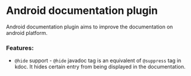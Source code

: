 # Android documentation plugin

Android documentation plugin aims to improve the documentation on android platform.

### Features:

* `@hide` support - `@hide` javadoc tag is an equivalent of `@suppress` tag in kdoc. It hides certain entry from being
  displayed in the documentation. 
